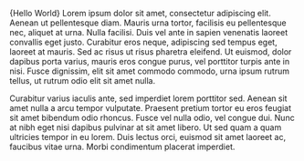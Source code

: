{Hello World}
Lorem ipsum dolor sit amet, consectetur adipiscing elit. Aenean ut pellentesque diam. Mauris urna tortor, facilisis eu pellentesque nec, aliquet at urna. Nulla facilisi. Duis vel ante in sapien venenatis laoreet convallis eget justo. Curabitur eros neque, adipiscing sed tempus eget, laoreet at mauris. Sed ac risus ut risus pharetra eleifend. Ut euismod, dolor dapibus porta varius, mauris eros congue purus, vel porttitor turpis ante in nisi. Fusce dignissim, elit sit amet commodo commodo, urna ipsum rutrum tellus, ut rutrum odio elit sit amet nulla.

Curabitur varius iaculis ante, sed imperdiet lorem porttitor sed. Aenean sit amet nulla a arcu tempor vulputate. Praesent pretium tortor eu eros feugiat sit amet bibendum odio rhoncus. Fusce vel nulla odio, vel congue dui. Nunc at nibh eget nisi dapibus pulvinar at sit amet libero. Ut sed quam a quam ultricies tempor in eu lorem. Duis lectus orci, euismod sit amet laoreet ac, faucibus vitae urna. Morbi condimentum placerat imperdiet.